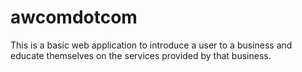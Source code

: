 # awcomdotcom
This is a basic web application to introduce a user to a business and educate themselves on the services provided by that business.
